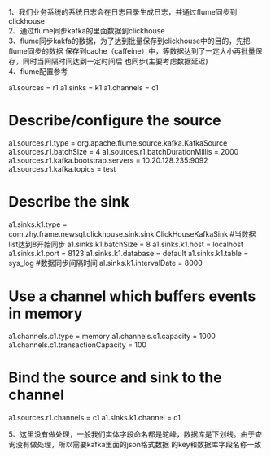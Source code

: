 1、我们业务系统的系统日志会在日志目录生成日志，并通过flume同步到clickhouse  
2、通过flume同步kafka的里面数据到clickhouse  
3、flume同步kakfa的数据，为了达到批量保存到clickhouse中的目的，先把flume同步的数据
保存到cache（caffeine）中，等数据达到了一定大小再批量保存，同时当间隔时间达到一定时间后
也同步(主要考虑数据延迟)  
4、flume配置参考  

a1.sources = r1
a1.sinks = k1
a1.channels = c1

# Describe/configure the source


a1.sources.r1.type = org.apache.flume.source.kafka.KafkaSource
a1.sources.r1.batchSize = 4
a1.sources.r1.batchDurationMillis = 2000
a1.sources.r1.kafka.bootstrap.servers = 10.20.128.235:9092
a1.sources.r1.kafka.topics = test

# Describe the sink
a1.sinks.k1.type = com.zhy.frame.newsql.clickhouse.sink.sink.ClickHouseKafkaSink
#当数据list达到8开始同步
a1.sinks.k1.batchSize = 8
a1.sinks.k1.host = localhost
a1.sinks.k1.port = 8123
a1.sinks.k1.database = default
a1.sinks.k1.table = sys_log
#数据同步间隔时间
al.sinks.k1.intervalDate = 8000

# Use a channel which buffers events in memory
a1.channels.c1.type = memory
a1.channels.c1.capacity = 1000
a1.channels.c1.transactionCapacity = 100

# Bind the source and sink to the channel
a1.sources.r1.channels = c1
a1.sinks.k1.channel = c1

5、这里没有做处理，一般我们实体字段命名都是驼峰，数据库是下划线。由于查询没有做处理，所以需要kafka里面的json格式数据
的key和数据库字段名称一致
